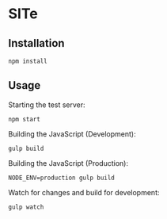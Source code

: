 # SITe


## Installation

```
npm install
```


## Usage

Starting the test server:

```
npm start
```

Building the JavaScript (Development):

```
gulp build
```

Building the JavaScript (Production):

```
NODE_ENV=production gulp build
```

Watch for changes and build for development:

```
gulp watch
```

